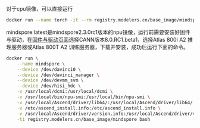 对于cpu镜像，可以直接运行

```bash
docker run --name torch -it --rm registry.modelers.cn/base_image/mindspore:openeuler-python3.8-mindspore2.3.0rc1 bash
```

mindspore:latest是mindspore2.3.0rc1版本的npu镜像，运行前需要安装好固件与驱动，在[固件与驱动页面](https://www.hiascend.com/hardware/firmware-drivers/community?product=4&model=32&cann=8.0.RC1.beta1&driver=1.0.RC1.alpha)选择CANN版本8.0.RC1.beta1，选择Atlas 800I A2 推理服务器或Atlas 800T A2 训练服务器，下载并安装，成功后运行下面的命令。

```bash
docker run \
    --name mindspore \
    --device /dev/davinci0 \
    --device /dev/davinci_manager \
    --device /dev/devmm_svm \
    --device /dev/hisi_hdc \
    -v /usr/local/dcmi:/usr/local/dcmi \
    -v /usr/local/bin/npu-smi:/usr/local/bin/npu-smi \
    -v /usr/local/Ascend/driver/lib64/:/usr/local/Ascend/driver/lib64/ \
    -v /etc/ascend_install.info:/etc/ascend_install.info \
    -v /usr/local/Ascend/driver/version.info:/usr/local/Ascend/driver/version.info \
    -ti registry.modelers.cn/base_image/mindspore bash
```